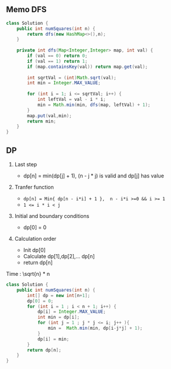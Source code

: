 ## Memo DFS
```java
class Solution {
    public int numSquares(int n) {
        return dfs(new HashMap<>(),n);
    }
    
    private int dfs(Map<Integer,Integer> map, int val) {
        if (val == 0) return 0;
        if (val == 1) return 1;
        if (map.containsKey(val)) return map.get(val);
        
        int sqrtVal = (int)Math.sqrt(val);
        int min = Integer.MAX_VALUE;
        
        for (int i = 1; i <= sqrtVal; i++) {
            int leftVal = val - i * i;
            min = Math.min(min, dfs(map, leftVal) + 1);
        }
        map.put(val,min);
        return min;
    }
}
```

## DP

1. Last step
	* dp[n] = min(dp[j] + 1), (n - j * j) is valid and dp[j] has value

2. Tranfer function
	* `dp[n] = Min{ dp[n - i*i] + 1 },  n - i*i >=0 && i >= 1`
	* `1 <= i * i < j`

3. Initial and boundary conditions
 	* dp[0] = 0

4. Calculation order
	* Init dp[0]
	* Calculate dp[1],dp[2],... dp[n]
	* return dp[n]

Time : \sqrt{n} * n


```java
class Solution {
    public int numSquares(int n) {
        int[] dp = new int[n+1];
        dp[0] = 0;
        for (int i = 1 ; i < n + 1; i++) {
            dp[i] = Integer.MAX_VALUE;
            int min = dp[i];
            for (int j = 1 ; j * j <= i; j++ ){
                min =  Math.min(min, dp[i-j*j] + 1);
            }
            dp[i] = min;
        }
        return dp[n];
    }
}
```